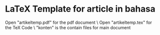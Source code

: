 # LaTeX Template for article in bahasa

Open "artikeltemp.pdf" for the pdf document \\
Open "artikeltemp.tex" for the TeX Code \\
"konten" is the contain files for main document
